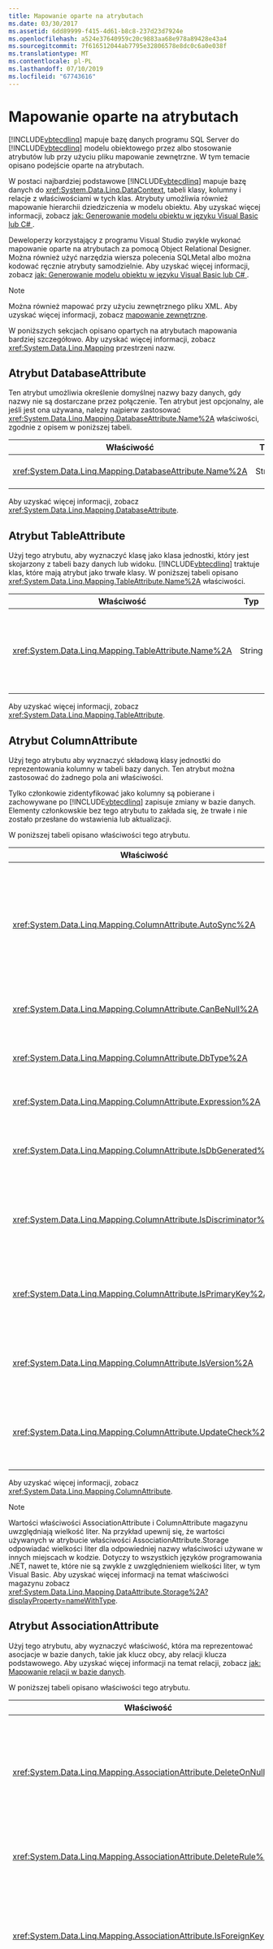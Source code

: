```yaml
---
title: Mapowanie oparte na atrybutach
ms.date: 03/30/2017
ms.assetid: 6dd89999-f415-4d61-b8c8-237d23d7924e
ms.openlocfilehash: a524e37640959c20c9883aa68e978a89428e43a4
ms.sourcegitcommit: 7f616512044ab7795e32806578e8dc0c6a0e038f
ms.translationtype: MT
ms.contentlocale: pl-PL
ms.lasthandoff: 07/10/2019
ms.locfileid: "67743616"
---
```

# <a name="attribute-based-mapping"></a>Mapowanie oparte na atrybutach
[!INCLUDE[vbtecdlinq](../../../../../../includes/vbtecdlinq-md.md)] mapuje bazę danych programu SQL Server do [!INCLUDE[vbtecdlinq](../../../../../../includes/vbtecdlinq-md.md)] modelu obiektowego przez albo stosowanie atrybutów lub przy użyciu pliku mapowanie zewnętrzne. W tym temacie opisano podejście oparte na atrybutach.  
  
 W postaci najbardziej podstawowe [!INCLUDE[vbtecdlinq](../../../../../../includes/vbtecdlinq-md.md)] mapuje bazę danych do <xref:System.Data.Linq.DataContext>, tabeli klasy, kolumny i relacje z właściwościami w tych klas. Atrybuty umożliwia również mapowanie hierarchii dziedziczenia w modelu obiektu. Aby uzyskać więcej informacji, zobacz [jak: Generowanie modelu obiektu w języku Visual Basic lub C# ](../../../../../../docs/framework/data/adonet/sql/linq/how-to-generate-the-object-model-in-visual-basic-or-csharp.md).  
  
 Deweloperzy korzystający z programu Visual Studio zwykle wykonać mapowanie oparte na atrybutach za pomocą Object Relational Designer. Można również użyć narzędzia wiersza polecenia SQLMetal albo można kodować ręcznie atrybuty samodzielnie. Aby uzyskać więcej informacji, zobacz [jak: Generowanie modelu obiektu w języku Visual Basic lub C# ](../../../../../../docs/framework/data/adonet/sql/linq/how-to-generate-the-object-model-in-visual-basic-or-csharp.md).  
  
> [!NOTE]
>  Można również mapować przy użyciu zewnętrznego pliku XML. Aby uzyskać więcej informacji, zobacz [mapowanie zewnętrzne](../../../../../../docs/framework/data/adonet/sql/linq/external-mapping.md).  
  
 W poniższych sekcjach opisano opartych na atrybutach mapowania bardziej szczegółowo. Aby uzyskać więcej informacji, zobacz <xref:System.Data.Linq.Mapping> przestrzeni nazw.  
  
## <a name="databaseattribute-attribute"></a>Atrybut DatabaseAttribute  
 Ten atrybut umożliwia określenie domyślnej nazwy bazy danych, gdy nazwy nie są dostarczane przez połączenie. Ten atrybut jest opcjonalny, ale jeśli jest ona używana, należy najpierw zastosować <xref:System.Data.Linq.Mapping.DatabaseAttribute.Name%2A> właściwości, zgodnie z opisem w poniższej tabeli.  
  
|Właściwość|Typ|Domyślny|Opis|  
|--------------|----------|-------------|-----------------|  
|<xref:System.Data.Linq.Mapping.DatabaseAttribute.Name%2A>|String|Zobacz <xref:System.Data.Linq.Mapping.DatabaseAttribute.Name%2A>|Używane z jego <xref:System.Data.Linq.Mapping.DatabaseAttribute.Name%2A> właściwość określa nazwę bazy danych.|  
  
 Aby uzyskać więcej informacji, zobacz <xref:System.Data.Linq.Mapping.DatabaseAttribute>.  
  
## <a name="tableattribute-attribute"></a>Atrybut TableAttribute  
 Użyj tego atrybutu, aby wyznaczyć klasę jako klasa jednostki, który jest skojarzony z tabeli bazy danych lub widoku. [!INCLUDE[vbtecdlinq](../../../../../../includes/vbtecdlinq-md.md)] traktuje klas, które mają atrybut jako trwałe klasy. W poniższej tabeli opisano <xref:System.Data.Linq.Mapping.TableAttribute.Name%2A> właściwości.  
  
|Właściwość|Typ|Domyślny|Opis|  
|--------------|----------|-------------|-----------------|  
|<xref:System.Data.Linq.Mapping.TableAttribute.Name%2A>|String|Ten sam ciąg jako nazwę klasy|Określa klasę jako klasę jednostki skojarzonej z tabelą bazy danych.|  
  
 Aby uzyskać więcej informacji, zobacz <xref:System.Data.Linq.Mapping.TableAttribute>.  
  
## <a name="columnattribute-attribute"></a>Atrybut ColumnAttribute  
 Użyj tego atrybutu aby wyznaczyć składową klasy jednostki do reprezentowania kolumny w tabeli bazy danych. Ten atrybut można zastosować do żadnego pola ani właściwości.  
  
 Tylko członkowie zidentyfikować jako kolumny są pobierane i zachowywane po [!INCLUDE[vbtecdlinq](../../../../../../includes/vbtecdlinq-md.md)] zapisuje zmiany w bazie danych. Elementy członkowskie bez tego atrybutu to zakłada się, że trwałe i nie zostało przesłane do wstawienia lub aktualizacji.  
  
 W poniższej tabeli opisano właściwości tego atrybutu.  
  
|Właściwość|Typ|Domyślny|Opis|  
|--------------|----------|-------------|-----------------|  
|<xref:System.Data.Linq.Mapping.ColumnAttribute.AutoSync%2A>|AutoSync|nigdy nie|Powoduje, że środowisko uruchomieniowe języka wspólnego (CLR), aby pobrać wartość po operacji wstawiania lub aktualizacji.<br /><br /> Opcje: Zawsze nigdy, OnUpdate, wartość OnInsert.|  
|<xref:System.Data.Linq.Mapping.ColumnAttribute.CanBeNull%2A>|Boolean|`true`|Wskazuje, że kolumna może zawierać wartości null.|  
|<xref:System.Data.Linq.Mapping.ColumnAttribute.DbType%2A>|String|Typ kolumny wywnioskowane bazy danych|Korzysta z typów bazy danych i modyfikatory, określ typ kolumny bazy danych.|  
|<xref:System.Data.Linq.Mapping.ColumnAttribute.Expression%2A>|String|Pusty|Definiuje kolumny obliczanej w bazie danych.|  
|<xref:System.Data.Linq.Mapping.ColumnAttribute.IsDbGenerated%2A>|Boolean|`false`|Wskazuje, że kolumna zawiera wartości, które generuje automatycznie bazy danych.|  
|<xref:System.Data.Linq.Mapping.ColumnAttribute.IsDiscriminator%2A>|Boolean|`false`|Wskazuje, że kolumna zawiera wartość dyskryminatora [!INCLUDE[vbtecdlinq](../../../../../../includes/vbtecdlinq-md.md)] hierarchii dziedziczenia.|  
|<xref:System.Data.Linq.Mapping.ColumnAttribute.IsPrimaryKey%2A>|Boolean|`false`|Określa, czy ten element członkowski klasy odpowiada kolumnie lub jest częścią kluczy podstawowych w tabeli.|  
|<xref:System.Data.Linq.Mapping.ColumnAttribute.IsVersion%2A>|Boolean|`false`|Identyfikuje typ kolumny elementu członkowskiego jako numer znacznika czasu lub wersja bazy danych.|  
|<xref:System.Data.Linq.Mapping.ColumnAttribute.UpdateCheck%2A>|UpdateCheck|`Always`, chyba że <xref:System.Data.Linq.Mapping.ColumnAttribute.IsVersion%2A> jest `true` dla członka|Określa, jak [!INCLUDE[vbtecdlinq](../../../../../../includes/vbtecdlinq-md.md)] zbliża się do wykrywania konfliktów optymistycznej współbieżności.|  
  
 Aby uzyskać więcej informacji, zobacz <xref:System.Data.Linq.Mapping.ColumnAttribute>.  
  
> [!NOTE]
>  Wartości właściwości AssociationAttribute i ColumnAttribute magazynu uwzględniają wielkość liter. Na przykład upewnij się, że wartości używanych w atrybucie właściwości AssociationAttribute.Storage odpowiadać wielkości liter dla odpowiedniej nazwy właściwości używane w innych miejscach w kodzie. Dotyczy to wszystkich języków programowania .NET, nawet te, które nie są zwykle z uwzględnieniem wielkości liter, w tym Visual Basic. Aby uzyskać więcej informacji na temat właściwości magazynu zobacz <xref:System.Data.Linq.Mapping.DataAttribute.Storage%2A?displayProperty=nameWithType>.  
  
## <a name="associationattribute-attribute"></a>Atrybut AssociationAttribute  
 Użyj tego atrybutu, aby wyznaczyć właściwość, która ma reprezentować asocjacje w bazie danych, takie jak klucz obcy, aby relacji klucza podstawowego. Aby uzyskać więcej informacji na temat relacji, zobacz [jak: Mapowanie relacji w bazie danych](../../../../../../docs/framework/data/adonet/sql/linq/how-to-map-database-relationships.md).  
  
 W poniższej tabeli opisano właściwości tego atrybutu.  
  
|Właściwość|Typ|Domyślny|Opis|  
|--------------|----------|-------------|-----------------|  
|<xref:System.Data.Linq.Mapping.AssociationAttribute.DeleteOnNull%2A>|Boolean|`false`|Po umieszczeniu na skojarzenie, w której obcych kluczy należą wszystkie wartości null, usuwa obiekt, gdy skojarzenie jest ustawiona na wartość null.|  
|<xref:System.Data.Linq.Mapping.AssociationAttribute.DeleteRule%2A>|String|Brak|Dodaje zachowanie dotyczące usuwania skojarzenia.|  
|<xref:System.Data.Linq.Mapping.AssociationAttribute.IsForeignKey%2A>|Boolean|`false`|W przypadku opcji true określa element członkowski, jako klucza obcego w asocjacji reprezentująca relacje bazy danych.|  
|<xref:System.Data.Linq.Mapping.AssociationAttribute.IsUnique%2A>|Boolean|`false`|W przypadku opcji true oznacza ograniczenie unikatowości klucza obcego.|  
|<xref:System.Data.Linq.Mapping.AssociationAttribute.OtherKey%2A>|String|Identyfikator klasy pokrewne|Określa co najmniej jednego członka klasy docelowej jednostki jako wartości klucza po drugiej stronie skojarzenia.|  
|<xref:System.Data.Linq.Mapping.AssociationAttribute.ThisKey%2A>|String|Identyfikator klasy zawierającej|Określa elementy członkowskie tej klasy jednostki do reprezentowania wartości klucza tej stronie skojarzenia.|  
  
 Aby uzyskać więcej informacji, zobacz <xref:System.Data.Linq.Mapping.AssociationAttribute>.  
  
> [!NOTE]
>  Wartości właściwości AssociationAttribute i ColumnAttribute magazynu uwzględniają wielkość liter. Na przykład upewnij się, że wartości używanych w atrybucie właściwości AssociationAttribute.Storage odpowiadać wielkości liter dla odpowiedniej nazwy właściwości używane w innych miejscach w kodzie. Dotyczy to wszystkich języków programowania .NET, nawet te, które nie są zwykle z uwzględnieniem wielkości liter, w tym Visual Basic. Aby uzyskać więcej informacji na temat właściwości magazynu zobacz <xref:System.Data.Linq.Mapping.DataAttribute.Storage%2A?displayProperty=nameWithType>.  
  
## <a name="inheritancemappingattribute-attribute"></a>Atrybut InheritanceMappingAttribute  
 Ten atrybut umożliwia mapowanie hierarchii dziedziczenia.  
  
 W poniższej tabeli opisano właściwości tego atrybutu.  
  
|Właściwość|Typ|Domyślny|Opis|  
|--------------|----------|-------------|-----------------|  
|<xref:System.Data.Linq.Mapping.InheritanceMappingAttribute.Code%2A>|String|Brak. Wartość musi być podana.|Określa wartość kodu rozróżniacza.|  
|<xref:System.Data.Linq.Mapping.InheritanceMappingAttribute.IsDefault%2A>|Boolean|`false`|W przypadku wartości true tworzy wystąpienie obiektu tego typu, gdy żadna wartość dyskryminatora magazynu jest zgodna z jednym z określonymi wartościami.|  
|<xref:System.Data.Linq.Mapping.InheritanceMappingAttribute.Type%2A>|Typ|Brak. Wartość musi być podana.|Określa typ klasy, w hierarchii.|  
  
 Aby uzyskać więcej informacji, zobacz <xref:System.Data.Linq.Mapping.InheritanceMappingAttribute>.  
  
## <a name="functionattribute-attribute"></a>Atrybut FunctionAttribute  
 Użyj tego atrybutu, aby wyznaczyć metody reprezentująca procedurę składowaną lub funkcję zdefiniowaną przez użytkownika w bazie danych.  
  
 W poniższej tabeli opisano właściwości tego atrybutu.  
  
|Właściwość|Typ|Domyślny|Opis|  
|--------------|----------|-------------|-----------------|  
|<xref:System.Data.Linq.Mapping.FunctionAttribute.IsComposable%2A>|Boolean|`false`|W przypadku wartości FAŁSZ wskazuje mapowanie do procedury składowanej. W przypadku opcji true wskazuje mapowanie funkcji zdefiniowanej przez użytkownika.|  
|<xref:System.Data.Linq.Mapping.FunctionAttribute.Name%2A>|String|Ten sam ciąg jako nazwę w bazie danych|Określa nazwę procedury składowanej lub funkcji zdefiniowanej przez użytkownika.|  
  
 Aby uzyskać więcej informacji, zobacz <xref:System.Data.Linq.Mapping.FunctionAttribute>.  
  
## <a name="parameterattribute-attribute"></a>Atrybut ParameterAttribute  
 Użyj tego atrybutu, aby zamapować parametry wejściowe dla procedury składowanej metod.  
  
 W poniższej tabeli opisano właściwości tego atrybutu.  
  
|Właściwość|Typ|Domyślny|Opis|  
|--------------|----------|-------------|-----------------|  
|<xref:System.Data.Linq.Mapping.ParameterAttribute.DbType%2A>|String|Brak|Określa typ bazy danych.|  
|<xref:System.Data.Linq.Mapping.ParameterAttribute.Name%2A>|String|Ten sam ciąg jako nazwę parametru w bazie danych|Określa nazwę parametru.|  
  
 Aby uzyskać więcej informacji, zobacz <xref:System.Data.Linq.Mapping.ParameterAttribute>.  
  
## <a name="resulttypeattribute-attribute"></a>Atrybut ResultTypeAttribute  
 Użyj tego atrybutu, aby określić typ wyniku.  
  
 W poniższej tabeli opisano właściwości tego atrybutu.  
  
|Właściwość|Typ|Domyślny|Opis|  
|--------------|----------|-------------|-----------------|  
|<xref:System.Data.Linq.Mapping.ResultTypeAttribute.Type%2A>|Typ|(Brak)|Używane w metodach mapowany do procedur składowanych, które zwracają <xref:System.Data.Linq.IMultipleResults>. Deklaruje mapowania prawidłowe lub oczekiwanego typu dla procedury składowanej.|  
  
 Aby uzyskać więcej informacji, zobacz <xref:System.Data.Linq.Mapping.ResultTypeAttribute>.  
  
## <a name="dataattribute-attribute"></a>Atrybut DataAttribute  
 Aby określić nazwy i pól magazynu prywatnego, należy użyć tego atrybutu.  
  
 W poniższej tabeli opisano właściwości tego atrybutu.  
  
|Właściwość|Typ|Domyślny|Opis|  
|--------------|----------|-------------|-----------------|  
|<xref:System.Data.Linq.Mapping.DataAttribute.Name%2A>|String|Taka sama jak nazwa bazy danych|Określa nazwę tabeli, kolumny i tak dalej.|  
|<xref:System.Data.Linq.Mapping.DataAttribute.Storage%2A>|String|Publiczne metody dostępu|Określa nazwę pola podstawowego magazynu.|  
  
 Aby uzyskać więcej informacji, zobacz <xref:System.Data.Linq.Mapping.DataAttribute>.  
  
## <a name="see-also"></a>Zobacz także

- [Dokumentacja](../../../../../../docs/framework/data/adonet/sql/linq/reference.md)
